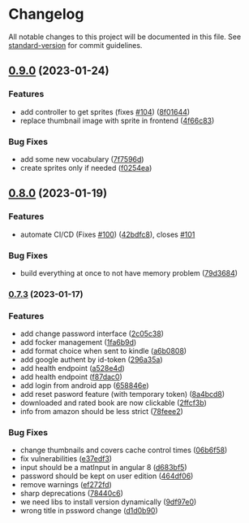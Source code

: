 # Changelog

All notable changes to this project will be documented in this file. See [standard-version](https://github.com/conventional-changelog/standard-version) for commit guidelines.

## [0.9.0](https://github.com/bibulle/myCalibreServer/compare/v0.8.0...v0.9.0) (2023-01-24)


### Features

* add controller to get sprites (fixes [#104](https://github.com/bibulle/myCalibreServer/issues/104)) ([8f01644](https://github.com/bibulle/myCalibreServer/commit/8f01644cd4893cf60ce12c52f550d57a771a8844))
* replace thumbnail image with sprite in frontend ([4f66c83](https://github.com/bibulle/myCalibreServer/commit/4f66c835218539e1e2afebe46b87dd8afbdabded))


### Bug Fixes

* add some new vocabulary ([7f7596d](https://github.com/bibulle/myCalibreServer/commit/7f7596d10366dc252c20d150140059d9ce7396ea))
* create sprites only if needed ([f0254ea](https://github.com/bibulle/myCalibreServer/commit/f0254ea3ce30bd0e78ec340d3c39071e5a810063))

## [0.8.0](https://github.com/bibulle/myCalibreServer/compare/v0.7.3...v0.8.0) (2023-01-19)


### Features

* automate CI/CD (Fixes [#100](https://github.com/bibulle/myCalibreServer/issues/100)) ([42bdfc8](https://github.com/bibulle/myCalibreServer/commit/42bdfc83a1d7371eb7cb360047137bd5ae72aad3)), closes [#101](https://github.com/bibulle/myCalibreServer/issues/101)


### Bug Fixes

* build everything at once to not have memory problem ([79d3684](https://github.com/bibulle/myCalibreServer/commit/79d36849c617c79cab4e243f6885fad74830a64a))

### [0.7.3](https://github.com/bibulle/myCalibreServer/compare/v0.5.0...v0.7.3) (2023-01-17)


### Features

* add change password interface ([2c05c38](https://github.com/bibulle/myCalibreServer/commit/2c05c387c79c5b7352a80c798177408fe8b3b9bf))
* add focker management ([1fa6b9d](https://github.com/bibulle/myCalibreServer/commit/1fa6b9d35628fb49b4385a7a2e4e1c9e9c4a8a28))
* add format choice when sent to kindle ([a6b0808](https://github.com/bibulle/myCalibreServer/commit/a6b0808c0092fed8f9631d22e96c5df79e58c290))
* add google authent by id-token ([296a35a](https://github.com/bibulle/myCalibreServer/commit/296a35abac944843233fc944c4001b685a86508d))
* add health endpoint ([a528e4d](https://github.com/bibulle/myCalibreServer/commit/a528e4d00f0575ac35d0397869d4d8c59cf80536))
* add health endpoint ([f87dac0](https://github.com/bibulle/myCalibreServer/commit/f87dac030d6bbcd03023a3f49697787f067ceb6b))
* add login from android app ([658846e](https://github.com/bibulle/myCalibreServer/commit/658846ece29158e134240a2d6d3fb47a2dd08d36))
* add reset pasword feature (with temporary token) ([8a4bcd8](https://github.com/bibulle/myCalibreServer/commit/8a4bcd8673e2a060f75f5963b8a5b38d4ddd750e))
* downloaded and rated book are now clickable ([2ffcf3b](https://github.com/bibulle/myCalibreServer/commit/2ffcf3bb0712f2ff46fbb5d692927d4d2b1729c0))
* info from amazon should be less strict ([78feee2](https://github.com/bibulle/myCalibreServer/commit/78feee2f1fe908f8976250d744e760cf0b8ecffb))


### Bug Fixes

* change thumbnails and covers cache control times ([06b6f58](https://github.com/bibulle/myCalibreServer/commit/06b6f58138edb117c6b5ad2995e0086a480bca6f))
* fix vulnerabilities ([e37edf3](https://github.com/bibulle/myCalibreServer/commit/e37edf31780b67130cef57cb2d4fa5a38d0cbfb5))
* input should be a matInput in angular 8 ([d683bf5](https://github.com/bibulle/myCalibreServer/commit/d683bf5b510d906b20a4e2550ffa2b7606b39253))
* password should be kept on user edition ([464df06](https://github.com/bibulle/myCalibreServer/commit/464df062ce948507413673a606896d64055f0286))
* remove warnings ([ef272fd](https://github.com/bibulle/myCalibreServer/commit/ef272fd96a74decd262fcf2c30273b8683420658))
* sharp deprecations ([78440c6](https://github.com/bibulle/myCalibreServer/commit/78440c6a51fa20c349d1c75fd6345e11e3935dbe))
* we need libs to install version dynamically ([9df97e0](https://github.com/bibulle/myCalibreServer/commit/9df97e0398140c9a6f456a8321e29b52727fc2ee))
* wrong title in pssword change ([d1d0b90](https://github.com/bibulle/myCalibreServer/commit/d1d0b90b7e83969302d774465738e09fe0866780))
